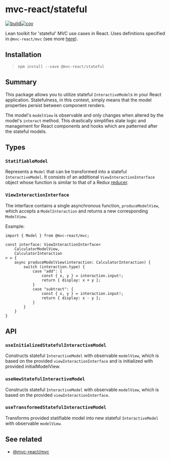 # mvc-react/stateful

[![build](https://github.com/Grod56/mvc-react/actions/workflows/stateful-build.yml/badge.svg)](https://github.com/Grod56/mvc-react/actions/workflows/stateful-build.yml)[![cov](https://Grod56.github.io/mvc-react/badges/coverage.svg)](https://github.com/Grod56/mvc-react/actions/workflows/stateful-unit-tests.yml)

Lean toolkit for 'stateful' MVC use cases in React. Uses definitions specified in `@mvc-react/mvc` (see more [here](https://github.com/Grod56/mvc-react/tree/main/packages/mvc)).

## Installation

> `npm install --save @mvc-react/stateful`

## Summary

This package allows you to utilize stateful `InteractiveModel`s in your React application. Statefulness, in this context, simply means that the model properties persist between component renders.

The model's `modelView` is observable and only changes when altered by the model's `interact` method. This drastically simplifies state logic and management for React components and hooks which are patterned after the stateful models.

## Types

### `StatifiableModel`

Represents a `Model` that can be transformed into a stateful `InteractiveModel`. It consists of an additional `ViewInteractionInterface` object whose function is similar to that of a Redux [reducer](https://redux.js.org/tutorials/fundamentals/part-3-state-actions-reducers#writing-reducers).

### `ViewInteractionInterface`

The interface contains a single asynchronous function, `produceModelView`, which accepts a `ModelInteraction` and returns a new corresponding `ModelView`.

Example:

```
import { Model } from @mvc-react/mvc;

const interface: ViewInteractionInterface<
    CalculatorModelView,
    CalculatorInteraction
> = {
    async produceModelView(interaction: CalculatorInteraction) {
		switch (interaction.type) {
			case "add": {
				const { x, y } = interaction.input!;
				return { display: x + y };
			}
			case "subtract": {
				const { x, y } = interaction.input!;
				return { display: x - y };
			}
		}
	}
}
```

## API

### `useInitializedStatefulInteractiveModel`

Constructs stateful `InteractiveModel` with observable `modelView`, which is based on the provided `viewInteractionInterface` and is initialized with provided initialModelView.

### `useNewStatefulInteractiveModel`

Constructs stateful `InteractiveModel` with observable `modelView`, which is based on the provided `viewInteractionInterface`.

### `useTransformedStatefulInteractiveModel`

Transforms provided statifiable model into new stateful `InteractiveModel` with observable `modelView`.

## See related

-   [@mvc-react/mvc](https://github.com/Grod56/mvc-react/tree/main/packages/mvc)
